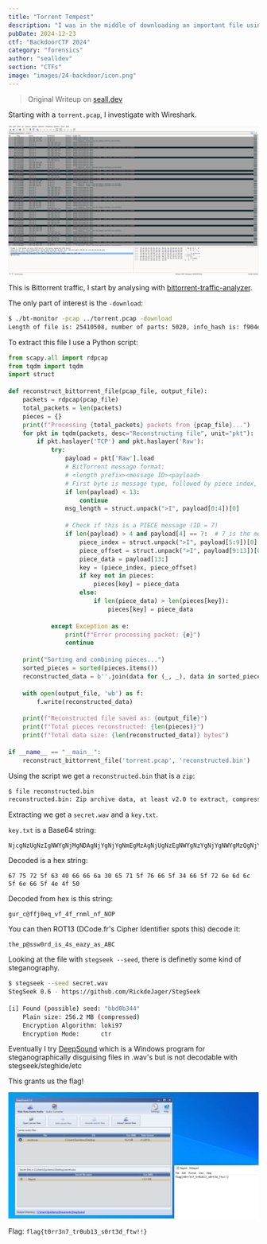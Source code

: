 ```yaml
---
title: "Torrent Tempest"
description: "I was in the middle of downloading an important file using a peer-to-peer protocol, but something went wrong. I captured all the traffic but I'm a bit lost in this deep sea of data. Can you help me piece the file back together? https://drive.google.com/file/d/1xXuUaLjswpDGNGm0VagjSJOnpLrHcH94/view?usp=sharing"
pubDate: 2024-12-23
ctf: "BackdoorCTF 2024"
category: "forensics"
author: "sealldev"
section: "CTFs"
image: "images/24-backdoor/icon.png"
---
```


> Original Writeup on [seall.dev](https://seall.dev/posts/backdoorctf2024#torrent-tempest)

Starting with a `torrent.pcap`, I investigate with Wireshark.

![wiresharkbittorrent.png](images/24-backdoor/wiresharkbittorrent.png)

This is Bittorrent traffic, I start by analysing with [bittorrent-traffic-analyzer](https://github.com/mfindra/bittorent-traffic-analyzer).

The only part of interest is the `-download`:
```bash
$ ./bt-monitor -pcap ../torrent.pcap -download
Length of file is: 25410508, number of parts: 5020, info_hash is: f904efebe656514c26fd5d9f66b810113c85fdd4, contributors: {('10.0.0.1', '6881')}
```

To extract this file I use a Python script:
```python
from scapy.all import rdpcap
from tqdm import tqdm
import struct

def reconstruct_bittorrent_file(pcap_file, output_file):
    packets = rdpcap(pcap_file)
    total_packets = len(packets)
    pieces = {}
    print(f"Processing {total_packets} packets from {pcap_file}...")
    for pkt in tqdm(packets, desc="Reconstructing file", unit="pkt"):
        if pkt.haslayer('TCP') and pkt.haslayer('Raw'):
            try:
                payload = pkt['Raw'].load
                # BitTorrent message format:
                # <length prefix><message ID><payload>
                # First byte is message type, followed by piece index, offset, and data
                if len(payload) < 13:
                    continue
                msg_length = struct.unpack(">I", payload[0:4])[0]
                
                # Check if this is a PIECE message (ID = 7)
                if len(payload) > 4 and payload[4] == 7:  # 7 is the message ID for PIECE
                    piece_index = struct.unpack(">I", payload[5:9])[0]
                    piece_offset = struct.unpack(">I", payload[9:13])[0]
                    piece_data = payload[13:]
                    key = (piece_index, piece_offset)
                    if key not in pieces:
                        pieces[key] = piece_data
                    else:
                        if len(piece_data) > len(pieces[key]):
                            pieces[key] = piece_data
                            
            except Exception as e:
                print(f"Error processing packet: {e}")
                continue
    
    print("Sorting and combining pieces...")
    sorted_pieces = sorted(pieces.items())
    reconstructed_data = b''.join(data for (_, _), data in sorted_pieces)
    
    with open(output_file, 'wb') as f:
        f.write(reconstructed_data)
    
    print(f"Reconstructed file saved as: {output_file}")
    print(f"Total pieces reconstructed: {len(pieces)}")
    print(f"Total data size: {len(reconstructed_data)} bytes")

if __name__ == "__main__":
    reconstruct_bittorrent_file('torrent.pcap', 'reconstructed.bin')
```

Using the script we get a `reconstructed.bin` that is a `zip`:
```bash
$ file reconstructed.bin
reconstructed.bin: Zip archive data, at least v2.0 to extract, compression method=deflate
```

Extracting we get a `secret.wav` and a `key.txt`.

`key.txt` is a Base64 string:
```
NjcgNzUgNzIgNWYgNjMgNDAgNjYgNjYgNmEgMzAgNjUgNzEgNWYgNzYgNjYgNWYgMzQgNjYgNWYgNzIgNmUgNmQgNmMgNWYgNmUgNjYgNWYgNGUgNGYgNTA=
```

Decoded is a hex string:
```
67 75 72 5f 63 40 66 66 6a 30 65 71 5f 76 66 5f 34 66 5f 72 6e 6d 6c 5f 6e 66 5f 4e 4f 50
```

Decoded from hex is this string:
```
gur_c@ffj0eq_vf_4f_rnml_nf_NOP
```

You can then ROT13 (DCode.fr's Cipher Identifier spots this) decode it:
```
the_p@ssw0rd_is_4s_eazy_as_ABC
```

Looking at the file with `stegseek --seed`, there is definetly some kind of steganography.
```bash
$ stegseek --seed secret.wav
StegSeek 0.6 - https://github.com/RickdeJager/StegSeek

[i] Found (possible) seed: "bbd0b344"             
	Plain size: 256.2 MB (compressed)
	Encryption Algorithm: loki97
	Encryption Mode:      ctr
```

Eventually I try [DeepSound](https://github.com/Jpinsoft/DeepSound) which is a Windows program for steganographically disguising files in .wav's but is not decodable with stegseek/steghide/etc

This grants us the flag!

![torrentdeepsound.png](images/24-backdoor/torrentdeepsound.png)

Flag: `flag{t0rr3n7_tr0ub13_s0rt3d_ftw!!}`